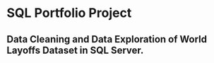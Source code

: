 # SQL Portfolio Project

## Data Cleaning and Data Exploration of World Layoffs Dataset in SQL Server.
